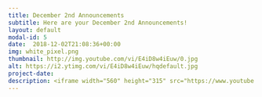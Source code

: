 ```yaml
---
title: December 2nd Announcements
subtitle: Here are your December 2nd Announcements!
layout: default
modal-id: 5 
date:  2018-12-02T21:08:36+00:00
img: white_pixel.png
thumbnail: http://img.youtube.com/vi/E4iD8w4iEuw/0.jpg
alt: https://i2.ytimg.com/vi/E4iD8w4iEuw/hqdefault.jpg
project-date: 
description: <iframe width="560" height="315" src="https://www.youtube.com/embed/E4iD8w4iEuw" frameborder="0" allowfullscreen></iframe> 
---
```

